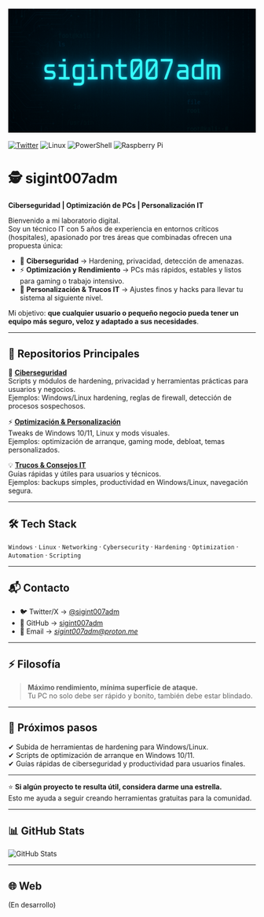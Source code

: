 ![Banner](assets/banner.png)

[![Twitter](https://img.shields.io/badge/Twitter-@sigint007adm-1DA1F2?logo=twitter&style=flat)](https://twitter.com/sigint007adm)
![Linux](https://img.shields.io/badge/Linux-Debian%2FUbuntu-blue?logo=linux)
![PowerShell](https://img.shields.io/badge/PowerShell-Automation-blue?logo=powershell)
![Raspberry Pi](https://img.shields.io/badge/Raspberry%20Pi-Hardware-lightgreen?logo=raspberry-pi)

# 🕵️ sigint007adm  

**Ciberseguridad | Optimización de PCs | Personalización IT**  

Bienvenido a mi laboratorio digital.  
Soy un técnico IT con 5 años de experiencia en entornos críticos (hospitales), apasionado por tres áreas que combinadas ofrecen una propuesta única:  

- 🔐 **Ciberseguridad** → Hardening, privacidad, detección de amenazas.  
- ⚡ **Optimización y Rendimiento** → PCs más rápidos, estables y listos para gaming o trabajo intensivo.  
- 🎨 **Personalización & Trucos IT** → Ajustes finos y hacks para llevar tu sistema al siguiente nivel.  

Mi objetivo: **que cualquier usuario o pequeño negocio pueda tener un equipo más seguro, veloz y adaptado a sus necesidades**.  

---

## 📂 Repositorios Principales  

🔐 **[Ciberseguridad](https://github.com/sigint007adm/sigint007adm-cybersec)**  
Scripts y módulos de hardening, privacidad y herramientas prácticas para usuarios y negocios.  
Ejemplos: Windows/Linux hardening, reglas de firewall, detección de procesos sospechosos.  

⚡ **[Optimización & Personalización](https://github.com/sigint007adm/sigint007adm-optimize)**  
Tweaks de Windows 10/11, Linux y mods visuales.  
Ejemplos: optimización de arranque, gaming mode, debloat, temas personalizados.  

💡 **[Trucos & Consejos IT](https://github.com/sigint007adm/sigint007adm-tips)**  
Guías rápidas y útiles para usuarios y técnicos.  
Ejemplos: backups simples, productividad en Windows/Linux, navegación segura.  

---

## 🛠️ Tech Stack  

`Windows` · `Linux` · `Networking` · `Cybersecurity` · `Hardening` · `Optimization` · `Automation` · `Scripting`  

---

## 📬 Contacto  

- 🐦 Twitter/X → [@sigint007adm](https://twitter.com/sigint007adm)  
- 💼 GitHub → [sigint007adm](https://github.com/sigint007adm)  
- 📧 Email → *sigint007adm@proton.me*  

---

## ⚡ Filosofía  

> **Máximo rendimiento, mínima superficie de ataque.**  
> Tu PC no solo debe ser rápido y bonito, también debe estar blindado.  

---

## 🚀 Próximos pasos  

✔ Subida de herramientas de hardening para Windows/Linux.  
✔ Scripts de optimización de arranque en Windows 10/11.  
✔ Guías rápidas de ciberseguridad y productividad para usuarios finales.  

---

⭐ **Si algún proyecto te resulta útil, considera darme una estrella.**  
Esto me ayuda a seguir creando herramientas gratuitas para la comunidad.  


---

## 📊 GitHub Stats

![GitHub Stats](https://github-readme-stats.vercel.app/api?username=sigint007adm&show_icons=true&theme=dark)

---

## 🌐 Web

(En desarrollo)
